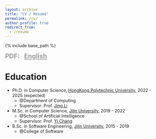 ```yaml
---
layout: archive
title: "CV / Résumé"
permalink: /cv/
author_profile: true
redirect_from:
  - /resume
---
```


{% include base_path %}

<b style="color: #9D9D9D;font-size: 1.5em;">
    PDF:
    &nbsp;
    <a href="/files/ErxinYu_English_CV.pdf" style="color: #9D9D9D">English</a>
    <!-- &nbsp; -->
    <!-- <a href="/files/Resume_ZhiningLiu_Chinese.pdf" style="color: #9D9D9D">中文</a> -->
</b>

Education
======
* Ph.D. in Computer Science, [HongKong Polytechnic University](https://www.polyu.edu.hk/), 2022 - 2025 (expected)
  * @Department of Computing
  * Supervisor: Prof. [Jing Li](https://www4.comp.polyu.edu.hk/~jing1li/)
* M.Sc. in Computer Science, [Jilin University](http://global.jlu.edu.cn/), 2019 - 2022
  * @School of Artificial Intelligence
  * Supervisor: Prof. [Yi Chang](http://yichang-cs.com/)
* B.Sc. in Software Engineering, [Jilin University](http://global.jlu.edu.cn/), 2015 - 2019
  * @College of Software

<!-- Experience
======
* Research Intern, JD EXPLORE ACADEMY, (Feb. 2022 to Apr. 2022)
  * Focus on Image Caption Generation.
* Research Intern, [Huawei Research](https://career.huawei.com/reccampportal/portal5/index.html), (Jul. 2018 to Aug. 2019)
  * Focus on Knowledge Graph Construction and its application .
  * Supervisor: Dr. [Yantao Jia](https://dblp.org/pid/130/0492.html) . -->





